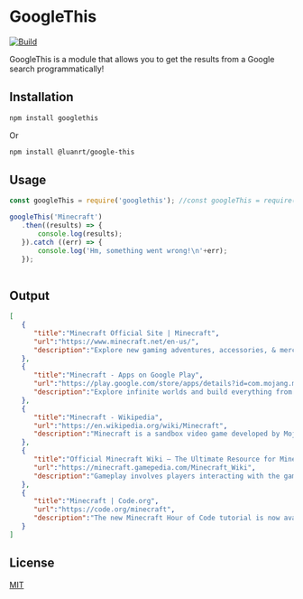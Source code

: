 # GoogleThis
[![Build](https://github.com/LuanLRT/google-this/actions/workflows/node.js.yml/badge.svg?branch=main)](https://github.com/LuanLRT/google-this/actions/workflows/node.js.yml)

GoogleThis is a module that allows you to get the results from a Google search programmatically!

## Installation

```bash
npm install googlethis
```
Or
```bash
npm install @luanrt/google-this
```

## Usage

```js
const googleThis = require('googlethis'); //const googleThis = require('@luanrt/google-this');

googleThis('Minecraft')
   .then((results) => {
       console.log(results);
   }).catch ((err) => {
       console.log('Hm, something went wrong!\n'+err);
   });
                       
```

## Output
```json
[
   {
      "title":"Minecraft Official Site | Minecraft",
      "url":"https://www.minecraft.net/en-us/",
      "description":"Explore new gaming adventures, accessories, & merchandise on the Minecraft Official Site. Buy & download the game here, or check the site for the latest news."
   },
   {
      "title":"Minecraft - Apps on Google Play",
      "url":"https://play.google.com/store/apps/details?id=com.mojang.minecraftpe&hl=en_US&gl=US",
      "description":"Explore infinite worlds and build everything from the simplest of homes to the grandest of castles. Play in creative mode with unlimited resources or mine deep<wbr>&nbsp;..."
   },
   {
      "title":"Minecraft - Wikipedia",
      "url":"https://en.wikipedia.org/wiki/Minecraft",
      "description":"Minecraft is a sandbox video game developed by Mojang. The game was created by Markus \"Notch\" Persson in the Java programming language. Following&nbsp;..."
   },
   {
      "title":"Official Minecraft Wiki – The Ultimate Resource for Minecraft",
      "url":"https://minecraft.gamepedia.com/Minecraft_Wiki",
      "description":"Gameplay involves players interacting with the game world by placing and breaking various types of blocks in a three-dimensional environment. In this&nbsp;..."
   },
   {
      "title":"Minecraft | Code.org",
      "url":"https://code.org/minecraft",
      "description":"The new Minecraft Hour of Code tutorial is now available in Minecraft: Education Edition for Windows, Mac, Chromebook, and iPad. Learn the basics of coding&nbsp;..."
   }
]
```

## License
[MIT](/LICENSE)
